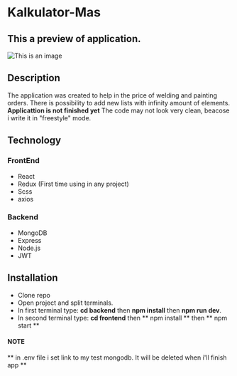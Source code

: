 # Kalkulator-Mas


## This a preview of application.
![This is an image](https://i.postimg.cc/SxJjqzDk/Screenshot-2022-02-10-at-11-34-36-React-App.png)

## Description
The application was created to help in the price of welding and painting orders. 
There is possibility to add new lists with infinity amount of elements.
**Applicattion is not finished yet** The code may not look very clean, beacose i write it in "freestyle" mode.

## Technology

### FrontEnd
- React
- Redux (First time using in any project)
- Scss 
- axios

### Backend
- MongoDB
- Express
- Node.js
- JWT







## Installation 
 - Clone repo
 - Open project and split terminals. 
 - In first terminal type: **cd backend** then **npm install** then **npm run dev**. 
 - In second terminal type: **cd frontend** then ** npm install ** then ** npm start ** 

#### NOTE ####
** in .env file i set link to my test mongodb. It will be deleted when i'll finish app ** 
  
  
